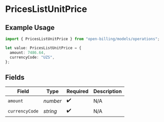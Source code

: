 # PricesListUnitPrice

## Example Usage

```typescript
import { PricesListUnitPrice } from "open-billing/models/operations";

let value: PricesListUnitPrice = {
  amount: 7486.64,
  currencyCode: "UZS",
};
```

## Fields

| Field              | Type               | Required           | Description        |
| ------------------ | ------------------ | ------------------ | ------------------ |
| `amount`           | *number*           | :heavy_check_mark: | N/A                |
| `currencyCode`     | *string*           | :heavy_check_mark: | N/A                |